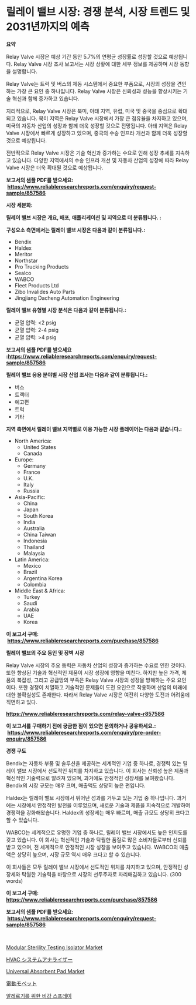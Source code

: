 <p><h1>릴레이 밸브 시장: 경쟁 분석, 시장 트렌드 및 2031년까지의 예측</h1></p><p><strong>요약</strong></p>
<p><p>Relay Valve 시장은 예상 기간 동안 5.7%의 연평균 성장률로 성장할 것으로 예상됩니다. Relay Valve 시장 조사 보고서는 시장 상황에 대한 세부 정보를 제공하며 시장 동향을 설명합니다.</p><p>Relay Valve는 트럭 및 버스의 제동 시스템에서 중요한 부품으로, 시장의 성장을 견인하는 가장 큰 요인 중 하나입니다. Relay Valve 시장은 신뢰성과 성능을 향상시키는 기술 혁신과 함께 증가하고 있습니다.</p><p>지리적으로, Relay Valve 시장은 북미, 아태 지역, 유럽, 미국 및 중국을 중심으로 확대되고 있습니다. 북미 지역은 Relay Valve 시장에서 가장 큰 점유율을 차지하고 있으며, 미국의 자동차 산업의 성장과 함께 더욱 성장할 것으로 전망됩니다. 아태 지역은 Relay Valve 시장에서 빠르게 성장하고 있으며, 중국의 수송 인프라 개선과 함께 더욱 성장할 것으로 예상됩니다.</p><p>전반적으로 Relay Valve 시장은 기술 혁신과 증가하는 수요로 인해 성장 추세를 지속하고 있습니다. 다양한 지역에서의 수송 인프라 개선 및 자동차 산업의 성장에 따라 Relay Valve 시장은 더욱 확대될 것으로 예상됩니다.</p></p>
<p><strong>보고서의 샘플 PDF를 받으세요: &nbsp;<a href="https://www.reliableresearchreports.com/enquiry/request-sample/857586">https://www.reliableresearchreports.com/enquiry/request-sample/857586</a></strong></p>
<p><strong>시장 세분화:</strong></p>
<p><strong> 릴레이 밸브 시장은 개요, 배포, 애플리케이션 및 지역으로 더 분류됩니다. :</strong></p>
<p><strong>구성요소 측면에서는 릴레이 밸브 시장은 다음과 같이 분류됩니다.:</strong></p>
<p><ul><li>Bendix</li><li>Haldex</li><li>Meritor</li><li>Northstar</li><li>Pro Trucking Products</li><li>Sealco</li><li>WABCO</li><li>Fleet Products Ltd</li><li>Zibo Invalides Auto Parts</li><li>Jingjiang Dacheng Automation Engineering</li></ul></p>
<p><strong> 릴레이 밸브 유형별 시장 분석은 다음과 같이 분류됩니다.:</strong></p>
<p><ul><li>균열 압력: <2 psig</li><li>균열 압력: 2-4 psig</li><li>균열 압력: >4 psig</li></ul></p>
<p><strong>보고서의 샘플 PDF를 받으세요 :<a href="https://www.reliableresearchreports.com/enquiry/request-sample/857586">https://www.reliableresearchreports.com/enquiry/request-sample/857586</a></strong></p>
<p><strong> 릴레이 밸브 응용 분야별 시장 산업 조사는 다음과 같이 분류됩니다.:</strong></p>
<p><ul><li>버스</li><li>트랙터</li><li>예고편</li><li>트럭</li><li>기타</li></ul></p>
<p><strong>지역 측면에서 릴레이 밸브 지역별로 이용 가능한 시장 플레이어는 다음과 같습니다.:</strong></p>
<p><ul>
    <li>
        North America:
        <ul>
            <li>United States</li>
            <li>Canada</li>
        </ul>
    </li>
    <li>
        Europe:
        <ul>
            <li>Germany</li>
            <li>France</li>
            <li>U.K.</li>
            <li>Italy</li>
            <li>Russia</li>
        </ul>
    </li>
    <li>
        Asia-Pacific:
        <ul>
            <li>China</li>
            <li>Japan</li>
            <li>South Korea</li>
            <li>India</li>
            <li>Australia</li>
            <li>China Taiwan</li>
            <li>Indonesia</li>
            <li>Thailand</li>
            <li>Malaysia</li>
        </ul>
    </li>
    <li>
        Latin America:
        <ul>
            <li>Mexico</li>
            <li>Brazil</li>
            <li>Argentina Korea</li>
            <li>Colombia</li>
        </ul>
    </li>
    <li>
        Middle East & Africa:
        <ul>
            <li>Turkey</li>
            <li>Saudi</li>
            <li>Arabia</li>
            <li>UAE</li>
            <li>Korea</li>
        </ul>
    </li>
    </ul></p>
<p><strong>이 보고서 구매: &nbsp;<a href="https://www.reliableresearchreports.com/purchase/857586">https://www.reliableresearchreports.com/purchase/857586</a></strong></p>
<p><strong>릴레이 밸브의 주요 동인 및 장벽 시장</strong></p>
<p><p>Relay Valve 시장의 주요 동력은 자동차 산업의 성장과 증가하는 수요로 인한 것이다. 또한 향상된 기술과 혁신적인 제품이 시장 성장에 영향을 미친다. 하지만 높은 가격, 제품의 복잡성, 그리고 공급망의 부족은 Relay Valve 시장의 성장을 방해하는 주요 요인이다. 또한 경쟁이 치열하고 기술적인 문제들이 도전 요인으로 작용하며 산업의 미래에 대한 불확실성도 존재한다. 따라서 Relay Valve 시장은 여전히 다양한 도전과 어려움에 직면하고 있다.</p></p>
<p><strong><a href="https://www.reliableresearchreports.com/relay-valve-r857586">https://www.reliableresearchreports.com/relay-valve-r857586</a></strong></p>
<p><strong>이 보고서를 구매하기 전에 궁금한 점이 있으면 문의하거나 공유하세요.: &nbsp;<a href="https://www.reliableresearchreports.com/enquiry/pre-order-enquiry/857586">https://www.reliableresearchreports.com/enquiry/pre-order-enquiry/857586</a></strong></p>
<p><strong>경쟁 구도</strong></p>
<p><p>Bendix는 자동차 부품 및 솔루션을 제공하는 세계적인 기업 중 하나로, 경쟁력 있는 릴레이 밸브 시장에서 선도적인 위치를 차지하고 있습니다. 이 회사는 신뢰성 높은 제품과 혁신적인 기술력으로 알려져 있으며, 과거에도 안정적인 성장세를 보여왔습니다. Bendix의 시장 규모는 매우 크며, 매출액도 상당히 높은 편입니다.</p><p>Haldex는 릴레이 밸브 시장에서 뛰어난 성과를 거두고 있는 기업 중 하나입니다. 과거에는 시장에서 안정적인 발전을 이루었으며, 새로운 기술과 제품을 지속적으로 개발하여 경쟁력을 강화해왔습니다. Haldex의 성장세는 매우 빠르며, 매출 규모도 상당히 크다고 할 수 있습니다.</p><p>WABCO는 세계적으로 유명한 기업 중 하나로, 릴레이 밸브 시장에서도 높은 인지도를 갖고 있습니다. 이 회사는 혁신적인 기술과 탁월한 품질로 많은 소비자들로부터 신뢰를 받고 있으며, 전 세계적으로 안정적인 시장 성장을 보여주고 있습니다. WABCO의 매출액은 상당히 높으며, 시장 규모 역시 매우 크다고 할 수 있습니다.</p><p>이 회사들은 모두 릴레이 밸브 시장에서 선도적인 위치를 차지하고 있으며, 안정적인 성장세와 탁월한 기술력을 바탕으로 시장의 선두주자로 자리매김하고 있습니다. (300 words)</p></p>
<p><strong>이 보고서 구매: &nbsp; <a href="https://www.reliableresearchreports.com/purchase/857586">https://www.reliableresearchreports.com/purchase/857586</a></strong></p>
<p><strong>보고서의 샘플 PDF를 받으세요: &nbsp;<a href="https://www.reliableresearchreports.com/enquiry/request-sample/857586">https://www.reliableresearchreports.com/enquiry/request-sample/857586</a></strong><strong></strong></p>
<p>&nbsp;</p>
<p><p><a href="https://github.com/gdfhhhj/Market-Research-Report-List-4/blob/main/modular-sterility-testing-isolator-market.md">Modular Sterility Testing Isolator Market</a></p><p><a href="https://medium.com/@kelscdowell78456/hvac%E3%82%B7%E3%82%B9%E3%83%86%E3%83%A0%E3%82%A2%E3%83%8A%E3%83%A9%E3%82%A4%E3%82%B6%E3%83%BC%E5%B8%82%E5%A0%B4%E3%81%AE%E5%88%86%E6%9E%90%E3%81%A82024%E5%B9%B4%E3%81%8B%E3%82%892031%E5%B9%B4%E3%81%AE%E6%9C%9F%E9%96%93%E3%81%AE%E3%82%B5%E3%82%A4%E3%82%BA%E4%BA%88%E6%B8%AC-58ff1e1ec74c">HVAC システムアナライザー</a></p><p><a href="https://issuu.com/reportprime-2/docs/universal-absorbent-pad-market-size-2030.pptx">Universal Absorbent Pad Market</a></p><p><a href="https://github.com/CloydAbbott2023/Market-Research-Report-List-1/blob/main/748260523818.md">電動モペット</a></p><p><a href="https://medium.com/@cierrahayes645/%EC%95%8C%EB%A0%88%EB%A5%B4%EA%B8%B0%EC%97%90-%EB%8C%80%ED%95%9C-%EC%BD%94%EC%8A%A4%ED%94%84%EB%A0%88%EC%9D%B4-%EC%8B%9C%EC%9E%A5-%EA%B7%9C%EB%AA%A8-%EC%8B%9C%EC%9E%A5-%EC%A0%84%EB%A7%9D-%EB%B0%8F-%EC%8B%9C%EC%9E%A5-%EC%98%88%EC%B8%A1-2024%EB%85%84%EB%B6%80%ED%84%B0-2031%EB%85%84-82bf0f70f3c6">알레르기를 위한 비강 스프레이</a></p></p>